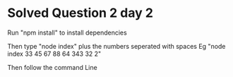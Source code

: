 # Solved Question 2 day 2
Run "npm install" to install dependencies

Then type "node index" plus the numbers seperated with spaces
Eg "node index 33 45 67 88 64 343 32 2"

Then follow the command Line
